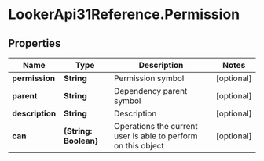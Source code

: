 # LookerApi31Reference.Permission

## Properties
Name | Type | Description | Notes
------------ | ------------- | ------------- | -------------
**permission** | **String** | Permission symbol | [optional] 
**parent** | **String** | Dependency parent symbol | [optional] 
**description** | **String** | Description | [optional] 
**can** | **{String: Boolean}** | Operations the current user is able to perform on this object | [optional] 


